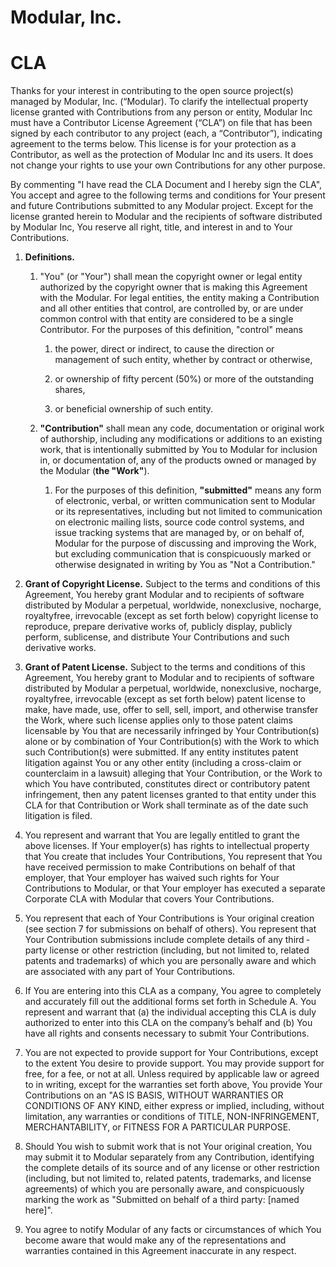 # **Modular, Inc.**

# **CLA**

Thanks for your interest in contributing to the open source project(s) managed
by Modular, Inc. (“Modular). To clarify the intellectual property license
granted with Contributions from any person or entity, Modular Inc must have a
Contributor License Agreement (“CLA”) on file that has been signed by each
contributor to any project (each, a “Contributor”), indicating agreement to the
terms below. This license is for your protection as a Contributor, as well as
the protection of Modular Inc and its users. It does not change your rights to
use your own Contributions for any other purpose.

By commenting "I have read the CLA Document and I hereby sign the CLA", You
accept and agree to the following terms and conditions for Your present and
future Contributions submitted to any Modular project. Except for the license
granted herein to Modular and the recipients of software distributed by Modular
Inc, You reserve all right, title, and interest in and to Your Contributions.

1. **Definitions.**
   1. "You" (or "Your") shall mean the copyright owner or legal entity
      authorized by the copyright owner that is making this Agreement with the
      Modular. For legal entities, the entity making a Contribution and all
      other entities that control, are controlled by, or are under common
      control with that entity are considered to be a single Contributor. For
      the purposes of this definition, "control" means

      1. the power, direct or indirect, to cause the direction or management of
         such entity, whether by contract or otherwise,

      2. or ownership of fifty percent (50%) or more of the outstanding shares,

      3. or beneficial ownership of such entity.

   2. **"Contribution"** shall mean any code, documentation or original work of
      authorship, including any modifications or additions to an existing work,
      that is intentionally submitted by You to Modular for inclusion in, or
      documentation of, any of the products owned or managed by the Modular
      (**the "Work"**).

      1. For the purposes of this definition, **"submitted"** means any form of
         electronic, verbal, or written communication sent to Modular or its
         representatives, including but not limited to communication on
         electronic mailing lists, source code control systems, and issue
         tracking systems that are managed by, or on behalf of, Modular for the
         purpose of discussing and improving the Work, but excluding
         communication that is conspicuously marked or otherwise designated in
         writing by You as "Not a Contribution."

2. **Grant of Copyright License.** Subject to the terms and conditions of this
   Agreement, You hereby grant Modular and to recipients of software
   distributed by Modular a perpetual, worldwide, non­exclusive, no­charge,
   royalty­free, irrevocable (except as set forth below) copyright license to
   reproduce, prepare derivative works of, publicly display, publicly perform,
   sublicense, and distribute Your Contributions and such derivative works.

3. **Grant of Patent License.** Subject to the terms and conditions of this
   Agreement, You hereby grant to Modular and to recipients of software
   distributed by Modular a perpetual, worldwide, non­exclusive, no­charge,
   royalty­free, irrevocable (except as set forth below) patent license to
   make, have made, use, offer to sell, sell, import, and otherwise transfer
   the Work, where such license applies only to those patent claims licensable
   by You that are necessarily infringed by Your Contribution(s) alone or by
   combination of Your Contribution(s) with the Work to which such
   Contribution(s) were submitted. If any entity institutes patent litigation
   against You or any other entity (including a cross-claim or counterclaim in
   a lawsuit) alleging that Your Contribution, or the Work to which You have
   contributed, constitutes direct or contributory patent infringement, then
   any patent licenses granted to that entity under this CLA for that
   Contribution or Work shall terminate as of the date such litigation is
   filed.

4. You represent and warrant that You are legally entitled to grant the above
   licenses. If Your employer(s) has rights to intellectual property that You
   create that includes Your Contributions, You represent that You have
   received permission to make Contributions on behalf of that employer, that
   Your employer has waived such rights for Your Contributions to Modular, or
   that Your employer has executed a separate Corporate CLA with Modular that
   covers Your Contributions.

5. You represent that each of Your Contributions is Your original creation (see
   section 7 for submissions on behalf of others). You represent that Your
   Contribution submissions include complete details of any third ­party
   license or other restriction (including, but not limited to, related patents
   and trademarks) of which you are personally aware and which are associated
   with any part of Your Contributions.

6. If You are entering into this CLA as a company, You agree to completely and
   accurately fill out the additional forms set forth in Schedule A.  You
   represent and warrant that (a) the individual accepting this CLA is duly
   authorized to enter into this CLA on the company’s behalf and (b) You have
   all rights and consents necessary to submit Your Contributions.

7. You are not expected to provide support for Your Contributions, except to
   the extent You desire to provide support. You may provide support for free,
   for a fee, or not at all. Unless required by applicable law or agreed to in
       writing, except for the warranties set forth above, You provide Your
       Contributions on an "AS IS BASIS, WITHOUT WARRANTIES OR CONDITIONS OF
       ANY KIND, either express or implied, including, without limitation, any
       warranties or conditions of TITLE, NON­-INFRINGEMENT, MERCHANTABILITY,
       or FITNESS FOR A PARTICULAR PURPOSE.

8. Should You wish to submit work that is not Your original creation, You may
   submit it to Modular separately from any Contribution, identifying the
   complete details of its source and of any license or other restriction
   (including, but not limited to, related patents, trademarks, and license
   agreements) of which you are personally aware, and conspicuously marking the
   work as "Submitted on behalf of a third party: \[named here\]".

9. You agree to notify Modular of any facts or circumstances of which You
   become aware that would make any of the representations and warranties
   contained in this Agreement inaccurate in any respect.
